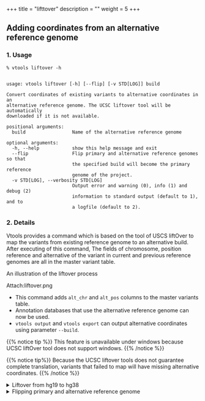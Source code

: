 
+++
title = "lifttover"
description = ""
weight = 5
+++




## Adding coordinates from an alternative reference genome 

### 1. Usage

    % vtools liftover -h
    

    usage: vtools liftover [-h] [--flip] [-v STD[LOG]] build
    
    Convert coordinates of existing variants to alternative coordinates in an
    alternative reference genome. The UCSC liftover tool will be automatically
    downloaded if it is not available.
    
    positional arguments:
      build                 Name of the alternative reference genome
    
    optional arguments:
      -h, --help            show this help message and exit
      --flip                Flip primary and alternative reference genomes so that
                            the specified build will become the primary reference
                            genome of the project.
      -v STD[LOG], --verbosity STD[LOG]
                            Output error and warning (0), info (1) and debug (2)
                            information to standard output (default to 1), and to
                            a logfile (default to 2).
    



### 2. Details

Vtools provides a command which is based on the tool of USCS liftOver to map the variants from existing reference genome to an alternative build. After executing of this command, The fields of chromosome, position reference and alternative of the variant in current and previous reference genomes are all in the master variant table. 



An illustration of the liftover process 

Attach:liftover.png 


*   This command adds `alt_chr` and `alt_pos` columns to the master variants table. 
*   Annotation databases that use the alternative reference genome can now be used. 
*   `vtools output` and `vtools export` can output alternative coordinates using parameter `--build`. 

{{% notice tip %}}
This feature is unavailable under windows because UCSC liftOver tool does not support windows. 
{{% /notice %}}

{{% notice tip%}}
Because the UCSC liftover tools does not guarantee complete translation, variants that failed to map will have missing alternative coordinates. 
{{% /notice %}}

<details><summary> Liftover from hg19 to hg38</summary> The following example demonstrates how to liftOver a project from hg18 to hg19. Note that the UCSC liftOver tool and needed chain files are automatically downloaded if they are not available. 


    % vtools init -f liftover
    % vtools import V1-3_hg19_combine.vcf --build hg19
    % vtools liftover hg38
    

    INFO: Downloading liftOver chain file from UCSC
    INFO: Exporting variants in BED format
    Exporting variants: 100% [===============================] 288 110.5K/s in 00:00:00
    INFO: Running UCSC liftOver tool
    Updating table variant: 100% [============================] 288 780.0/s in 00:00:00

    

After the liftOver operation, three more fields are added to the master variant table (alt\_bin, alt\_chr, alt_pos) 



    % vtools show table variant

    Name:                   variant
    Description:            Master variant table
    Creation date:          May29
    Command:
    Fields:                 variant_id, bin, chr, pos, ref, alt, alt_bin, alt_chr, alt_pos
    Number of variants:     1611
    

    variant_id, bin, chr, pos, ref, alt, DP, alt_bin, alt_chr, alt_pos
    52,586,1,230047,A,T,586,1,260296
    53,586,1,230058,T,G,586,1,260307
    54,586,1,231480,G,C,586,1,261729
    55,586,1,231504,G,A,586,1,261753
    56,586,1,231526,C,T,586,1,261775
    57,586,1,232223,C,T,587,1,262472
    58,586,1,234301,T,C,587,1,264550
    59,586,1,234308,A,G,587,1,264557
    ... ...
    

</details>

<details><summary> Flipping primary and alternative reference genome</summary> 



    % vtools show
    

    Project name:                test
    Primary reference genome:    hg19
    Secondary reference genome:  hg38
    Storage method:              hdf5
    Variant tables:              variant
    Annotation databases:
    

    % vtools liftover hg38 --flip
    

    INFO: Downloading liftOver chain file from UCSC
    INFO: Exporting variants in BED format
    Exporting variants: 100% [===============================] 288 116.2K/s in 00:00:00
    INFO: Running UCSC liftOver tool
    INFO: Flipping primary and alternative reference genome
    Updating table variant: 100% [============================] 288 612.1/s in 00:00:00

    



Interruption of the flipping process will leave the project unusable because of mixed coordinates. 



    % vtools show
    

    Project name:                test
    Primary reference genome:    hg38
    Secondary reference genome:  hg19
    Storage method:              hdf5
    Variant tables:              variant
    Annotation databases: 
    

    % vtools show table variant
    

    variant_id, bin, chr, pos, ref, alt, DP, alt_bin, alt_chr, alt_pos
    52,586,1,260296,A,T,586,1,230047
    53,586,1,260307,T,G,586,1,230058
    54,586,1,261729,G,C,586,1,231480
    55,586,1,261753,G,A,586,1,231504
    56,586,1,261775,C,T,586,1,231526
    57,587,1,262472,C,T,586,1,232223
    58,587,1,264550,T,C,586,1,234301
    59,587,1,264557,A,G,586,1,234308
    ... ...
    

</details>